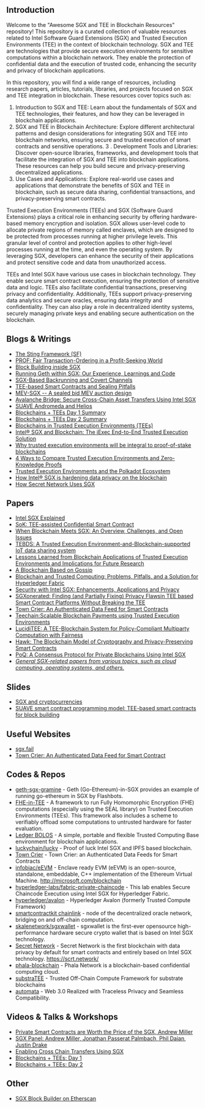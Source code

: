 ## Introduction
Welcome to the "Awesome SGX and TEE in Blockchain Resources" repository! This repository is a curated collection of valuable resources related to Intel Software Guard Extensions (SGX) and Trusted Execution Environments (TEE) in the context of blockchain technology.
SGX and TEE are technologies that provide secure execution environments for sensitive computations within a blockchain network. They enable the protection of confidential data and the execution of trusted code, enhancing the security and privacy of blockchain applications.

In this repository, you will find a wide range of resources, including research papers, articles, tutorials, libraries, and projects focused on SGX and TEE integration in blockchain. These resources cover topics such as:


1. Introduction to SGX and TEE: Learn about the fundamentals of SGX and TEE technologies, their features, and how they can be leveraged in blockchain applications.
2. SGX and TEE in Blockchain Architecture: Explore different architectural patterns and design considerations for integrating SGX and TEE into blockchain networks, ensuring secure and trusted execution of smart contracts and sensitive operations.
3 . Development Tools and Libraries: Discover open-source libraries, frameworks, and development tools that facilitate the integration of SGX and TEE into blockchain applications. These resources can help you build secure and privacy-preserving decentralized applications.
4. Use Cases and Applications: Explore real-world use cases and applications that demonstrate the benefits of SGX and TEE in blockchain, such as secure data sharing, confidential transactions, and privacy-preserving smart contracts.

Trusted Execution Environments (TEEs) and SGX (Software Guard Extensions) plays a critical role in enhancing security by offering hardware-based memory encryption and isolation. SGX allows user-level code to allocate private regions of memory called enclaves, which are designed to be protected from processes running at higher privilege levels. This granular level of control and protection applies to other high-level processes running at the time, and even the operating system. By leveraging SGX, developers can enhance the security of their applications and protect sensitive code and data from unauthorized access.

TEEs and Intel SGX have various use cases in blockchain technology. They enable secure smart contract execution, ensuring the protection of sensitive data and logic. TEEs also facilitate confidential transactions, preserving privacy and confidentiality. Additionally, TEEs support privacy-preserving data analytics and secure oracles, ensuring data integrity and confidentiality. They can also play a role in decentralized identity systems, securely managing private keys and enabling secure authentication on the blockchain.


## Blogs & Writings
* [The Sting Framework (SF)](https://initc3org.medium.com/the-sting-framework-sf-ef00702c88c7)
* [PROF: Fair Transaction-Ordering in a Profit-Seeking World](https://initc3org.medium.com/prof-fair-transaction-ordering-in-a-profit-seeking-world-b6dadd71f086)
* [Block Building inside SGX](https://writings.flashbots.net/block-building-inside-sgx)
* [Running Geth within SGX: Our Experience, Learnings and Code](https://writings.flashbots.net/geth-inside-sgx)
* [SGX-Based Backrunning and Covert Channels](https://writings.flashbots.net/backrunning-private-txs-MPC#sgx-based-backrunning-and-covert-channels)
* [TEE-based Smart Contracts and Sealing Pitfalls](https://medium.com/initc3org/tee-based-smart-contracts-and-sealing-pitfalls-eccd5d751329)
* [MEV-SGX -- A sealed bid MEV auction design](https://ethresear.ch/t/mev-sgx-a-sealed-bid-mev-auction-design/9677)
* [Avalanche Bridge: Secure Cross-Chain Asset Transfers Using Intel SGX](https://medium.com/avalancheavax/avalanche-bridge-secure-cross-chain-asset-transfers-using-intel-sgx-b04f5a4c7ad1)
* [SUAVE Andromeda and Helios ](https://writings.flashbots.net/the-future-of-mev-is-suave#-suave-andromeda)
* [Blockchains + TEEs Day 1 Summary](https://decentralizedthoughts.github.io/2023-04-09-blockchainsplustees-day1-summary/)
* [Blockchains + TEEs Day 2 Summary](https://decentralizedthoughts.github.io/2023-04-17-blockchainsplustees-day2-summary/)
* [Blockchains in Trusted Execution Environments (TEEs)](https://medium.com/@nadeem.bhati/blockchains-in-trusted-execution-environments-tees-9343b6c3f9e8)
* [Intel® SGX and Blockchain: The iExec End-to-End Trusted Execution Solution](https://medium.com/iex-ec/iexec-end-to-end-sgx-solution-fee1e63297b2)
* [Why trusted execution environments will be integral to proof-of-stake blockchains](https://venturebeat.com/datadecisionmakers/why-trusted-execution-environments-will-be-integral-to-proof-of-stake-blockchains/)
* [4 Ways to Compare Trusted Execution Environments and Zero-Knowledge Proofs](https://oasisprotocol.org/blog/comparing-zkp-tee-privacy)
* [Trusted Execution Environments and the Polkadot Ecosystem](https://polkadot.network/blog/trusted-execution-environments-and-the-polkadot-ecosystem)
* [How Intel® SGX is hardening data privacy on the blockchain](https://www.intel.co.uk/content/www/uk/en/architecture-and-technology/software-guard-extensions/applied-blockchain-sgx-story.html)
* [How Secret Network Uses SGX](https://docs.scrt.network/secret-network-documentation/overview-ecosystem-and-technology/techstack/privacy-technology/intel-sgx/overview)


## Papers
* [Intel SGX Explained](https://css.csail.mit.edu/6.858/2020/readings/costan-sgx.pdf)
* [SoK: TEE-assisted Confidential Smart Contract](https://arxiv.org/pdf/2203.08548.pdf)
* [When Blockchain Meets SGX: An Overview, Challenges, and Open Issues](https://ieeexplore.ieee.org/document/9197584)
* [TEBDS: A Trusted Execution Environment-and-Blockchain-supported IoT data sharing system](https://www.sciencedirect.com/science/article/abs/pii/S0167739X22003326)
* [Lessons Learned from Blockchain Applications of Trusted Execution Environments and Implications for Future Research](https://arxiv.org/pdf/2203.12724.pdf)
* [A Blockchain Based on Gossip](https://www.zurich.ibm.com/dccl/papers/renesse_dccl.pdf)
* [Blockchain and Trusted Computing: Problems, Pitfalls, and a Solution for Hyperledger Fabric](https://arxiv.org/pdf/1805.08541.pdf)
* [Security with Intel SGX: Enhancements, Applications and Privacy](https://www.research-collection.ethz.ch/bitstream/handle/20.500.11850/315410/Matetic-thesis-final-13122018-withoutCV.pdf?sequence=1&isAllowed=y)
* [SGXonerated: Finding (and Partially Fixing) Privacy Flawsin TEE based Smart Contract Platforms Without Breaking the TEE](https://eprint.iacr.org/2023/378.pdf)
* [Town Crier: An Authenticated Data Feed for Smart Contracts](https://eprint.iacr.org/2016/168.pdf)
* [Teechain:Scalable Blockchain Payments using Trusted Execution Environments](https://www.doc.ic.ac.uk/~fkelbert/papers/teechainarxiv17.pdf)
* [LucidiTEE: A TEE-Blockchain System for Policy-Compliant Multiparty Computation with Fairness](https://eprint.iacr.org/2019/178)
* [Hawk: The Blockchain Model of Cryptography and Privacy-Preserving Smart Contracts](https://eprint.iacr.org/2015/675.pdf)
* [PoQ: A Consensus Protocol for Private Blockchains Using Intel SGX](https://cs.boisestate.edu/~gdagher/pub/GD_PoQ_SecureComm_2020.pdf)
* *[General SGX-related papers from various topics, such as cloud computing, operating systems, and others.](https://github.com/vschiavoni/sgx-papers#sgx-papers)*

## Slides
* [SGX and cryptocurrencies](https://www.initc3.org/files/retreat/sgx_contracts.pdf)
* [SUAVE smart contract programming model:
 TEE-based smart contracts for block building](https://docs.google.com/presentation/d/18Fc1_TfMW3BEi_GF0YJtyrNyU1c2r9989WM9nC6-QtE/edit#slide=id.g225be28fa40_2_76)


## Useful Websites
* [sgx.fail](https://sgx.fail/)
* [Town Crier: An Authenticated Data Feed for Smart Contract](http://town-crier.org) 


## Codes & Repos
* [geth-sgx-gramine](https://github.com/flashbots/geth-sgx-gramine) - Geth (Go-Ethereum)-in-SGX provides an example of running go-ethereum in SGX by Flashbots.
* [FHE-in-TEE](https://github.com/MarbleHE/FHE-in-TEE) - A framework to run Fully Homomorphic Encryption (FHE) computations (especially using the SEAL library) on Trusted Execution Environments (TEEs). This framework also includes a scheme to verifiably offload some computations to untrusted hardware for faster evaluation.
* [Ledger BOLOS](https://github.com/LedgerHQ/bolos-enclave) - A simple, portable and flexible Trusted Computing Base environment for blockchain applications.
* [luckychain/lucky](https://github.com/luckychain/lucky) - Proof of luck Intel SGX and IPFS based blockchain.
* [Town Crier](https://github.com/bl4ck5un/Town-Crier) - Town Crier: an Authenticated Data Feeds for Smart Contracts 
* [infobiac/eEVM](https://github.com/infobiac/eEVM) - Enclave ready EVM (eEVM) is an open-source, standalone, embeddable, C++ implementation of the Ethereum Virtual Machine. http://microsoft.com/blockchain  
* [hyperledger-labs/fabric-private-chaincode](https://github.com/hyperledger-labs/fabric-private-chaincode) - This lab enables Secure Chaincode Execution using Intel SGX for Hyperledger Fabric. 
* [hyperledger/avalon](https://github.com/hyperledger/avalon) - Hyperledger Avalon (formerly Trusted Compute Framework)
* [smartcontractkit chainlink](https://github.com/smartcontractkit/chainlink) - node of the decentralized oracle network, bridging on and off-chain computation. 
* [skalenetwork/sgxwallet](https://github.com/skalenetwork/sgxwallet) - sgxwallet is the first-ever opensource high-performance hardware secure crypto wallet that is based on Intel SGX technology. 
* [Secret Network](https://github.com/enigmampc/SecretNetwork) - Secret Network is the first blockchain with data privacy by default for smart contracts and entirely based on Intel SGX technology. https://scrt.network/
* [phala-blockchain](https://github.com/Phala-Network/phala-blockchain) - Phala Network is a blockchain-based confidential computing cloud.
* [substraTEE](https://github.com/integritee-network/substraTEE) - Trusted Off-Chain Compute Framework for substrate blockchains
* [automata](https://github.com/automata-network/automata) - Web 3.0 Realized with Traceless Privacy and Seamless Compatibility.

## Videos & Talks & Workshops
* [Private Smart Contracts are Worth the Price of the SGX, Andrew Miller](https://www.youtube.com/watch?v=L0bp6V1pn0s)
* [SGX Panel: Andrew Miller, Jonathan Passerat Palmbach, Phil Daian, Justin Drake](https://youtu.be/vokDXJmPCSI)
* [Enabling Cross Chain Transfers Using SGX](https://youtu.be/f2bU55ngO_c)
* [Blockchains + TEEs: Day 1](https://youtu.be/9-nhNQO5_Js)
* [Blockchains + TEEs: Day 2](https://youtu.be/zIU3gFTb2PM)

## Other
* [SGX Block Builder on Etherscan](https://etherscan.io/address/0xc83dad6e38bf7f2d79f2a51dd3c4be3f530965d6)
